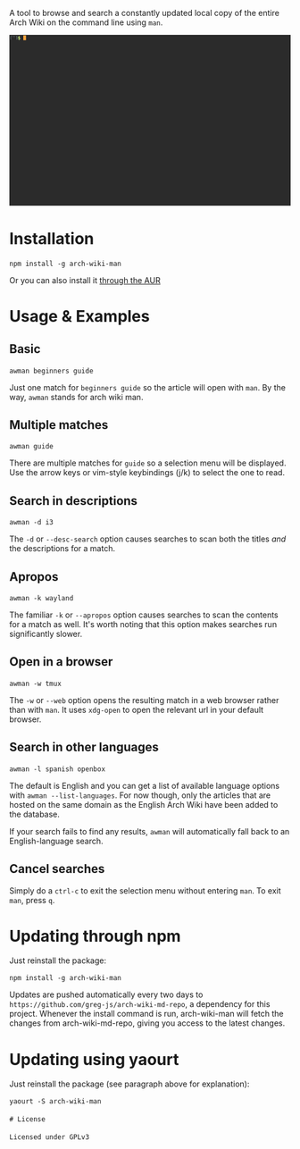 A tool to browse and search a constantly updated local copy of the entire Arch Wiki on the command line using `man`.

![example](./docs/awman.gif)

# Installation
```
npm install -g arch-wiki-man
```

Or you can also install it [through the AUR](https://aur.archlinux.org/packages/arch-wiki-man/)

# Usage & Examples

## Basic

```
awman beginners guide
```

Just one match for `beginners guide` so the article will open with `man`. By the way, `awman` stands for arch wiki man.

## Multiple matches

```
awman guide
```

There are multiple matches for `guide` so a selection menu will be displayed. Use the arrow keys or vim-style keybindings (j/k) to select the one to read.

## Search in descriptions

```
awman -d i3
```

The `-d` or `--desc-search` option causes searches to scan both the titles _and_ the descriptions for a match.

## Apropos

```
awman -k wayland
```

The familiar `-k` or `--apropos` option causes searches to scan the contents for a match as well. It's worth noting that this option makes searches run significantly slower.

## Open in a browser

```
awman -w tmux
```

The `-w` or `--web` option opens the resulting match in a web browser rather than with `man`. It uses `xdg-open` to open the relevant url in your default browser.

## Search in other languages

```
awman -l spanish openbox
```

The default is English and you can get a list of available language options with `awman --list-languages`. For now though, only the articles that are hosted on the same domain as the English Arch Wiki have been added to the database.

If your search fails to find any results, `awman` will automatically fall back to an English-language search.

## Cancel searches

Simply do a `ctrl-c` to exit the selection menu without entering `man`. To exit `man`, press `q`.

# Updating through npm

Just reinstall the package:

```
npm install -g arch-wiki-man

```

Updates are pushed automatically every two days to `https://github.com/greg-js/arch-wiki-md-repo`, a dependency for this project. Whenever the install command is run, arch-wiki-man will fetch the changes from arch-wiki-md-repo, giving you access to the latest changes.

# Updating using yaourt

Just reinstall the package (see paragraph above for explanation):

```
yaourt -S arch-wiki-man

# License

Licensed under GPLv3
